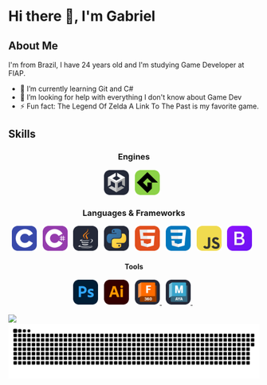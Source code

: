 <!-- Title -->
<h1> Hi there 👋, I'm Gabriel </h1>

<!-- About Me Title -->
<h2> About Me </h2>

<!-- About Me Text -->
<p> I'm from Brazil, I have 24 years old and I'm studying Game Developer at FIAP. </p>

- 🌱 I’m currently learning Git and C# 
- 🤔 I’m looking for help with everything I don't know about Game Dev 
- ⚡ Fun fact: The Legend Of Zelda A Link To The Past is my favorite game. 

<h2> Skills </h2>

<!-- Engines Section -->
<div align="center">
  <h3> Engines </h3>
  <div>
    <a><picture>
      <source media="(prefers-color-scheme: light)" srcset="https://github.com/DvoraGames/dvoragames/blob/icons/Unity-Light.svg" />
      <img src="https://github.com/DvoraGames/dvoragames/blob/icons/Unity-Dark.svg" alt="Unity Engine" width=50px>
    </picture></a>&nbsp;
    <a><picture>
      <source media="(prefers-color-scheme: light)" srcset="https://github.com/DvoraGames/dvoragames/blob/icons/GameMakerStudio.svg" />
      <img src="https://github.com/DvoraGames/dvoragames/blob/icons/GameMakerStudio.svg" width=50px>
    </picture></a>&nbsp;
  </div>
</div>

<!-- Languages Section -->
<div align="center">
  <h3> Languages & Frameworks </h3>
  <div>
    <a><picture>
      <source media="(prefers-color-scheme: light)" srcset="https://github.com/DvoraGames/dvoragames/blob/icons/C.svg" />
      <img src="https://github.com/DvoraGames/dvoragames/blob/icons/C.svg" width=50px>
    </picture></a>&nbsp;
    <a><picture>
      <source media="(prefers-color-scheme: light)" srcset="https://github.com/DvoraGames/dvoragames/blob/icons/CS.svg" />
      <img src="https://github.com/DvoraGames/dvoragames/blob/icons/CS.svg" width=50px>
    </picture></a>&nbsp;
    <a><picture>
      <source media="(prefers-color-scheme: light)" srcset="https://github.com/DvoraGames/dvoragames/blob/icons/Java-Light.svg" />
      <img src="https://github.com/DvoraGames/dvoragames/blob/icons/Java-Dark.svg" width=50px>
    </picture></a>&nbsp;
    <a><picture>
      <source media="(prefers-color-scheme: light)" srcset="https://github.com/DvoraGames/dvoragames/blob/icons/Python-Light.svg" />
      <img src="https://github.com/DvoraGames/dvoragames/blob/icons/Python-Dark.svg" width=50px>
    </picture></a>&nbsp;
    <a><picture>
      <source media="(prefers-color-scheme: light)" srcset="https://github.com/DvoraGames/dvoragames/blob/icons/HTML.svg" />
      <img src="https://github.com/DvoraGames/dvoragames/blob/icons/HTML.svg" width=50px>
    </picture></a>&nbsp;
    <a><picture>
      <source media="(prefers-color-scheme: light)" srcset="https://github.com/DvoraGames/dvoragames/blob/icons/CSS.svg" />
      <img src="https://github.com/DvoraGames/dvoragames/blob/icons/CSS.svg" width=50px>
    </picture></a>&nbsp;
    <a><picture>
      <source media="(prefers-color-scheme: light)" srcset="https://github.com/DvoraGames/dvoragames/blob/icons/JavaScript.svg" />
      <img src="https://github.com/DvoraGames/dvoragames/blob/icons/JavaScript.svg" width=50px>
    </picture></a>&nbsp;
      <source media="(prefers-color-scheme: light)" srcset="https://github.com/DvoraGames/dvoragames/blob/icons/Bootstrap.svg" />
      <img src="https://github.com/DvoraGames/dvoragames/blob/icons/Bootstrap.svg" width=50px>
    </picture></a>&nbsp;
  </div>
</div>

<!-- Tools Section -->
<div align="center">
  <h4> Tools </h4>
  <div>
    <a><picture>
      <source media="(prefers-color-scheme: light)" srcset="https://github.com/DvoraGames/dvoragames/blob/icons/Photoshop.svg" />
      <img src="https://github.com/DvoraGames/dvoragames/blob/icons/Photoshop.svg" width=50px>
    </picture></a>&nbsp;
    <a><picture>
      <source media="(prefers-color-scheme: light)" srcset="https://github.com/DvoraGames/dvoragames/blob/icons/Illustrator.svg" />
      <img src="https://github.com/DvoraGames/dvoragames/blob/icons/Illustrator.svg" width=50px>
    </picture></a>&nbsp;
    <a href="https://www.autodesk.com/products/fusion-360/overview?term=1-YEAR&tab=subscription"><picture>
      <source media="(prefers-color-scheme: light)" srcset="https://github.com/DvoraGames/dvoragames/blob/icons/Fusion360-Light.svg" />
      <img src="https://github.com/DvoraGames/dvoragames/blob/icons/Fusion360-Dark.svg" width=50px>
    </picture></a>&nbsp;
    <a href="https://www.autodesk.com/products/maya/overview?term=1-YEAR&tab=subscription"><picture>
      <source media="(prefers-color-scheme: light)" srcset="https://github.com/DvoraGames/dvoragames/blob/icons/Maya-Light.svg" />
      <img src="https://github.com/DvoraGames/dvoragames/blob/icons/Maya-Dark.svg" width=50px>
    </picture></a>&nbsp;
  </div>
</div>

<br>

<div>
  <a><picture>
    <source media="(prefers-color-scheme: light)" srcset="https://github.com/DvoraGames/dvoragames/blob/icons/Maya-Light.svg" />
    <img src="https://github-readme-stats.vercel.app/api/top-langs/?username=DvoraGames&layout=compact&theme=dark#gh-dark-mode-only">
  </picture></a>
</div>

<!-- Snake Game -->
<div align="center">
  <picture>
    <source media="(prefers-color-scheme: dark)" srcset="https://github.com/DvoraGames/dvoragames/blob/output/github-snake-dark.svg" />
    <source media="(prefers-color-scheme: light)" srcset="https://github.com/DvoraGames/dvoragames/blob/output/github-snake.svg" />
    <img alt="github-snake" src="github-snake.svg" />
  </picture>
</div>
